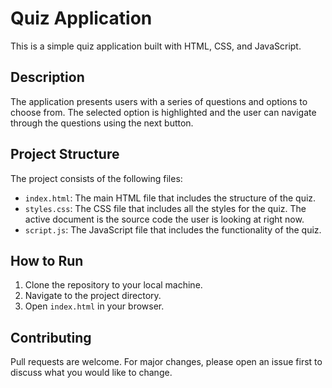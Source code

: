 # Quiz Application

This is a simple quiz application built with HTML, CSS, and JavaScript.

## Description

The application presents users with a series of questions and options to choose from. The selected option is highlighted and the user can navigate through the questions using the next button.

## Project Structure

The project consists of the following files:

- `index.html`: The main HTML file that includes the structure of the quiz.
- `styles.css`: The CSS file that includes all the styles for the quiz. The active document is the source code the user is looking at right now.
- `script.js`: The JavaScript file that includes the functionality of the quiz.

## How to Run

1. Clone the repository to your local machine.
2. Navigate to the project directory.
3. Open `index.html` in your browser.

## Contributing

Pull requests are welcome. For major changes, please open an issue first to discuss what you would like to change.

